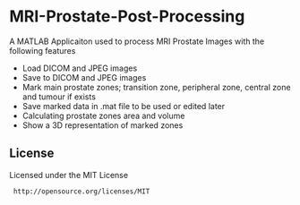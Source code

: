 # MRI-Prostate-Post-Processing

A MATLAB Applicaiton used to process MRI Prostate Images with the following features

- Load DICOM and JPEG images
- Save to DICOM and JPEG images
- Mark main prostate zones; transition zone, peripheral zone, central zone and tumour if exists
- Save marked data in .mat file to be used or edited later 
- Calculating prostate zones area and volume
- Show a 3D representation of marked zones


## License

Licensed under the MIT License

     http://opensource.org/licenses/MIT
